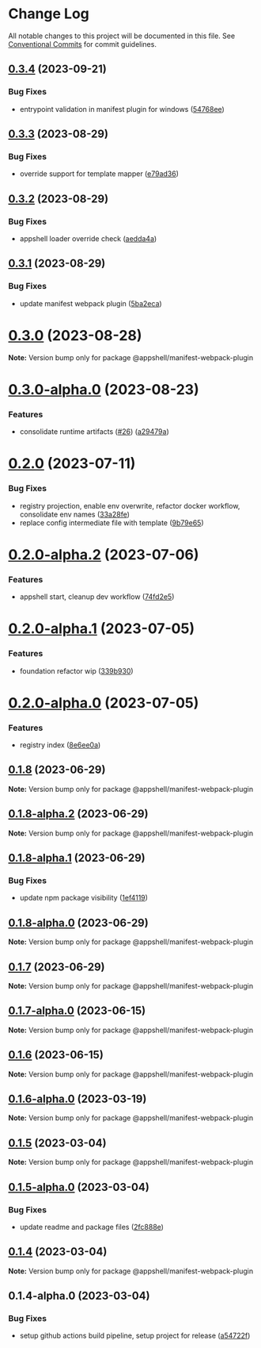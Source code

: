 # Change Log

All notable changes to this project will be documented in this file.
See [Conventional Commits](https://conventionalcommits.org) for commit guidelines.

## [0.3.4](https://github.com/navaris/appshell/compare/@appshell/manifest-webpack-plugin@0.3.3...@appshell/manifest-webpack-plugin@0.3.4) (2023-09-21)


### Bug Fixes

* entrypoint validation in manifest plugin for windows ([54768ee](https://github.com/navaris/appshell/commit/54768ee8c14e5678dc4b235d7eca4762e081cbbc))





## [0.3.3](https://github.com/navaris/appshell/compare/@appshell/manifest-webpack-plugin@0.3.2...@appshell/manifest-webpack-plugin@0.3.3) (2023-08-29)


### Bug Fixes

* override support for template mapper ([e79ad36](https://github.com/navaris/appshell/commit/e79ad36158c22ae0e6977bfff810cec543e0f828))





## [0.3.2](https://github.com/navaris/appshell/compare/@appshell/manifest-webpack-plugin@0.3.1...@appshell/manifest-webpack-plugin@0.3.2) (2023-08-29)


### Bug Fixes

* appshell loader override check ([aedda4a](https://github.com/navaris/appshell/commit/aedda4abf81560297dce03df09fba68e8785242f))





## [0.3.1](https://github.com/navaris/appshell/compare/@appshell/manifest-webpack-plugin@0.3.0...@appshell/manifest-webpack-plugin@0.3.1) (2023-08-29)


### Bug Fixes

* update manifest webpack plugin ([5ba2eca](https://github.com/navaris/appshell/commit/5ba2eca015d0482ab95ee5ef677b75a699327987))





# [0.3.0](https://github.com/navaris/appshell/compare/@appshell/manifest-webpack-plugin@0.3.0-alpha.0...@appshell/manifest-webpack-plugin@0.3.0) (2023-08-28)

**Note:** Version bump only for package @appshell/manifest-webpack-plugin





# [0.3.0-alpha.0](https://github.com/navaris/appshell/compare/@appshell/manifest-webpack-plugin@0.2.0...@appshell/manifest-webpack-plugin@0.3.0-alpha.0) (2023-08-23)


### Features

* consolidate runtime artifacts ([#26](https://github.com/navaris/appshell/issues/26)) ([a29479a](https://github.com/navaris/appshell/commit/a29479a49f0c5ec1273c9f8e4c7384096f2d4ba0))





# [0.2.0](https://github.com/navaris/appshell/compare/@appshell/manifest-webpack-plugin@0.2.0-alpha.2...@appshell/manifest-webpack-plugin@0.2.0) (2023-07-11)


### Bug Fixes

* registry projection, enable env overwrite, refactor docker workflow, consolidate env names ([33a28fe](https://github.com/navaris/appshell/commit/33a28fe76b58e05c5b6b6b33d4b402e52bb29e70))
* replace config intermediate file with template ([9b79e65](https://github.com/navaris/appshell/commit/9b79e65b355686a0cca273c89c7164bb031e8437))





# [0.2.0-alpha.2](https://github.com/navaris/appshell/compare/@appshell/manifest-webpack-plugin@0.2.0-alpha.1...@appshell/manifest-webpack-plugin@0.2.0-alpha.2) (2023-07-06)


### Features

* appshell start, cleanup dev workflow ([74fd2e5](https://github.com/navaris/appshell/commit/74fd2e5a5acd2415482268175c7f3f16cd7c93ec))





# [0.2.0-alpha.1](https://github.com/navaris/appshell/compare/@appshell/manifest-webpack-plugin@0.1.8...@appshell/manifest-webpack-plugin@0.2.0-alpha.1) (2023-07-05)


### Features

* foundation refactor wip ([339b930](https://github.com/navaris/appshell/commit/339b9306accaa9aba1712f3a0dee6c4cab7ed273))





# [0.2.0-alpha.0](https://github.com/navaris/appshell/compare/@appshell/manifest-webpack-plugin@0.1.8...@appshell/manifest-webpack-plugin@0.2.0-alpha.0) (2023-07-05)


### Features

* registry index ([8e6ee0a](https://github.com/navaris/appshell/commit/8e6ee0a6a377584efa2ee702168025f46108b8c5))





## [0.1.8](https://github.com/navaris/appshell/compare/@appshell/manifest-webpack-plugin@0.1.8-alpha.2...@appshell/manifest-webpack-plugin@0.1.8) (2023-06-29)

**Note:** Version bump only for package @appshell/manifest-webpack-plugin





## [0.1.8-alpha.2](https://github.com/navaris/appshell/compare/@appshell/manifest-webpack-plugin@0.1.7...@appshell/manifest-webpack-plugin@0.1.8-alpha.2) (2023-06-29)

**Note:** Version bump only for package @appshell/manifest-webpack-plugin






## [0.1.8-alpha.1](https://github.com/navaris/appshell/compare/@appshell/manifest-webpack-plugin@0.1.8-alpha.0...@appshell/manifest-webpack-plugin@0.1.8-alpha.1) (2023-06-29)


### Bug Fixes

* update npm package visibility ([1ef4119](https://github.com/navaris/appshell/commit/1ef411903dd038dfc781e8ce0700811e5460c903))





## [0.1.8-alpha.0](https://github.com/navaris/appshell/compare/@appshell/manifest-webpack-plugin@0.1.7-alpha.0...@appshell/manifest-webpack-plugin@0.1.8-alpha.0) (2023-06-29)

**Note:** Version bump only for package @appshell/manifest-webpack-plugin





## [0.1.7](https://github.com/navaris/appshell/compare/@appshell/manifest-webpack-plugin@0.1.7-alpha.0...@appshell/manifest-webpack-plugin@0.1.7) (2023-06-29)

**Note:** Version bump only for package @appshell/manifest-webpack-plugin





## [0.1.7-alpha.0](https://github.com/navaris/appshell/compare/@appshell/manifest-webpack-plugin@0.1.6...@appshell/manifest-webpack-plugin@0.1.7-alpha.0) (2023-06-15)

**Note:** Version bump only for package @appshell/manifest-webpack-plugin





## [0.1.6](https://github.com/navaris/appshell/compare/@appshell/manifest-webpack-plugin@0.1.5...@appshell/manifest-webpack-plugin@0.1.6) (2023-06-15)

**Note:** Version bump only for package @appshell/manifest-webpack-plugin





## [0.1.6-alpha.0](https://github.com/navaris/appshell/compare/@appshell/manifest-webpack-plugin@0.1.5...@appshell/manifest-webpack-plugin@0.1.6-alpha.0) (2023-03-19)

**Note:** Version bump only for package @appshell/manifest-webpack-plugin





## [0.1.5](https://github.com/navaris/appshell/compare/@appshell/manifest-webpack-plugin@0.1.5-alpha.0...@appshell/manifest-webpack-plugin@0.1.5) (2023-03-04)

**Note:** Version bump only for package @appshell/manifest-webpack-plugin





## [0.1.5-alpha.0](https://github.com/navaris/appshell/compare/@appshell/manifest-webpack-plugin@0.1.4...@appshell/manifest-webpack-plugin@0.1.5-alpha.0) (2023-03-04)


### Bug Fixes

* update readme and package files ([2fc888e](https://github.com/navaris/appshell/commit/2fc888eee8bd3881e5ce2ad0c3bee186f5c7d024))





## [0.1.4](https://github.com/navaris/appshell/compare/@appshell/manifest-webpack-plugin@0.1.4-alpha.0...@appshell/manifest-webpack-plugin@0.1.4) (2023-03-04)

**Note:** Version bump only for package @appshell/manifest-webpack-plugin





## 0.1.4-alpha.0 (2023-03-04)


### Bug Fixes

* setup github actions build pipeline, setup project for release ([a54722f](https://github.com/navaris/appshell/commit/a54722f3df28098593ec1bce3cc2def377ff531a))

